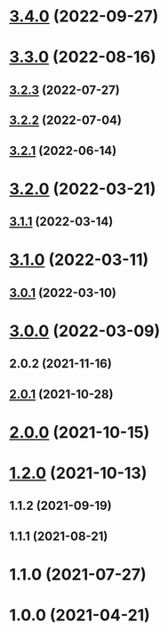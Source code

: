 # [3.4.0](https://github.com/alex-lit/config-npmlint/compare/v3.3.0...v3.4.0) (2022-09-27)

# [3.3.0](https://github.com/alex-lit/config-npmlint/compare/v3.2.3...v3.3.0) (2022-08-16)

## [3.2.3](https://github.com/alex-lit/config-npmlint/compare/v3.2.2...v3.2.3) (2022-07-27)

## [3.2.2](https://github.com/alex-lit/config-npmlint/compare/v3.2.1...v3.2.2) (2022-07-04)

## [3.2.1](https://github.com/alex-lit/config-npmlint/compare/v3.2.0...v3.2.1) (2022-06-14)

# [3.2.0](https://github.com/alex-lit/config-npmlint/compare/v3.1.1...v3.2.0) (2022-03-21)

## [3.1.1](https://github.com/alex-lit/config-npmlint/compare/v3.1.0...v3.1.1) (2022-03-14)

# [3.1.0](https://github.com/alex-lit/config-npmlint/compare/v3.0.1...v3.1.0) (2022-03-11)

## [3.0.1](https://github.com/alex-lit/config-npmlint/compare/v3.0.0...v3.0.1) (2022-03-10)

# [3.0.0](https://github.com/alex-lit/config-npmlint/compare/v2.0.2...v3.0.0) (2022-03-09)

## 2.0.2 (2021-11-16)

## [2.0.1](https://github.com/alex-lit/config-npmlint/compare/v2.0.0...v2.0.1) (2021-10-28)

# [2.0.0](https://github.com/alex-lit/config-npmlint/compare/v1.2.0...v2.0.0) (2021-10-15)

# [1.2.0](https://github.com/alex-lit/config-npmlint/compare/v1.1.2...v1.2.0) (2021-10-13)

## 1.1.2 (2021-09-19)

## 1.1.1 (2021-08-21)

# 1.1.0 (2021-07-27)

# 1.0.0 (2021-04-21)
